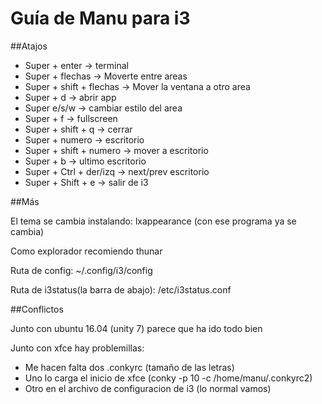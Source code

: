 # Guía de Manu para i3

##Atajos

- Super + enter -> terminal
- Super + flechas -> Moverte entre areas
- Super + shift + flechas -> Mover la ventana a otro area
- Super + d -> abrir app
- Super e/s/w -> cambiar estilo del area
- Super + f -> fullscreen
- Super + shift + q -> cerrar
- Super + numero -> escritorio
- Super + shift + numero -> mover a escritorio
- Super + b -> ultimo escritorio
- Super + Ctrl + der/izq -> next/prev escritorio
- Super + Shift + e -> salir de i3

##Más

El tema se cambia instalando: lxappearance (con ese programa ya se cambia)

Como explorador recomiendo thunar

Ruta de config: ~/.config/i3/config

Ruta de i3status(la barra de abajo): /etc/i3status.conf 

##Conflictos

Junto con ubuntu 16.04 (unity 7) parece que ha ido todo bien

Junto con xfce hay problemillas:
  - Me hacen falta dos .conkyrc (tamaño de las letras)
  - Uno lo carga el inicio de xfce (conky -p 10 -c /home/manu/.conkyrc2)
  - Otro en el archivo de configuracion de i3 (lo normal vamos)

